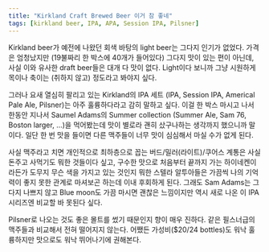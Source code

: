 ```yaml
---
title: "Kirkland Craft Brewed Beer 이거 참 좋네"
tags: [kirkland beer, IPA, APA, Session IPA, Pilsner]
---
```


Kirkland beer가 예전에 나왔던 회색 바탕의 light beer는 그다지 인기가 없었다. 가격은 엄청났지만 (19불짜리 한 박스에 40개가 들어있다) 그다지 맛이 있는 편이 아닌데, 사실 이와 유사한 draft beer들은 대개 다 맛이 없다. Light이다 보니까 그냥 시원하게 목이나 축이는 (취하지 않고) 정도라고 봐야지 싶다. 

그러나 요새 열심히 팔리고 있는 Kirkland의 IPA 세트 (IPA, Session IPA, Americal Pale Ale, Pilsner)는 아주 훌륭하다라고 감히 말하고 싶다. 이걸 한 박스 마시고 나서 한동안 지나서 Saumel Adams의 Summer collection (Summer Ale, Sam 76, Boston larger, ...)을 먹어봤는데 맛이 별로라 괜히 샀구나하는 생각까지 했으니까 말이다. 일단 한 번 맛을 들이면 다른 맥주들이 너무 맛이 심심해서 마실 수가 없게 된다.

사실 맥주라고 치면 개인적으로 최하층으로 꼽는 버드/밀러(라이트)/쿠어스 계통은 사실 돈주고 사먹기도 뭐한 것들이다 싶고, 구수한 맛으로 처음부터 끝까지 가는 하이네켄이라든가 도무지 무슨 색을 가지고 있는 것인지 뭐한 스텔라 알투아들은 가끔씩 나의 기억력이 좋지 못한 관계로 마셔보곤 하는데 이내 후회하게 된다. 그래도 Sam Adams는 그다지 나쁘지 않고 Blue moon도 가끔 마시면 괜찮은 느낌이지만 역시 새로 나온 이 IPA 시리즈엔 비교할 바 못된다 싶다.

Pilsner로 나오는 것도 좋은 몰트를 썼기 때문인지 향이 매우 진하다. 같은 필스너급의 맥주들과 비교해서 전혀 떨어지지 않는다. 어쨌든 가성비($20/24 bottles)도 워낙 훌륭하지만 맛으로도 워낙 뛰어나기에 권해본다. 